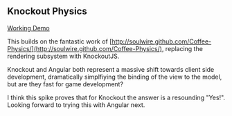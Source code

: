 ## Knockout Physics

[Working Demo](http://tsmarsh.github.io/Knockout-Physics/)

This builds on the fantastic work of [http://soulwire.github.com/Coffee-Physics/](http://soulwire.github.com/Coffee-Physics/), replacing the rendering subsystem with KnockoutJS.

Knockout and Angular both represent a massive shift towards client side development, dramatically simplfiying the binding of the view to the model, but are they fast for game development? 

I think this spike proves that for Knockout the answer is a resounding "Yes!". Looking forward to trying this with Angular next.
